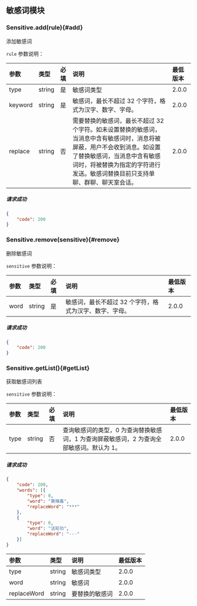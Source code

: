## 敏感词模块

### Sensitive.add(rule){#add}

添加敏感词

`rule` 参数说明：

| 参数   	 |	类型		| 必填	| 说明 							|最低版本		|
| :----------|:--------	|:-----	|:------------------------------|:-------- |
|	type		 |	string	|	是 	| 敏感词类型					|2.0.0|
|	keyword	 |	string	|	是 	| 敏感词，最长不超过 32 个字符，格式为汉字、数字、字母。						|2.0.0|
|	replace |	string	|	否 	| 需要替换的敏感词，最长不超过 32 个字符。如未设置替换的敏感词，当消息中含有敏感词时，消息将被屏蔽，用户不会收到消息。如设置了替换敏感词，当消息中含有敏感词时，将被替换为指定的字符进行发送。敏感词替换目前只支持单聊、群聊、聊天室会话。				| 2.0.0|

##### 请求成功

```json
{
    "code": 200
}
```

### Sensitive.remove(sensitive){#remove}

删除敏感词

`sensitive` 参数说明：

| 参数   	 |	类型		| 必填	| 说明 							|最低版本		|
| :----------|:--------	|:-----	|:------------------------------|:-------- |
|	word	 |	string	|	是 	| 敏感词，最长不超过 32 个字符，格式为汉字、数字、字母。						| 2.0.0|




##### 请求成功

```json
{
    "code": 200
}
```
### Sensitive.getList(){#getList}

获取敏感词列表

`sensitive` 参数说明：

| 参数   	 |	类型		| 必填	| 说明 							|最低版本		|
| :----------|:--------	|:-----	|:------------------------------|:-------- |
|	type	 |	string	|	否 	| 查询敏感词的类型，0 为查询替换敏感词，1 为查询屏蔽敏感词，2 为查询全部敏感词。默认为 1。						| 2.0.0|


##### 请求成功

```json
{
	"code": 200,
	"words": [{
		"type": 0,
		"word": "黄赌毒",
		"replaceWord": "***"
	}, 
	{
		"type": 0,
		"word": "法轮功",
		"replaceWord": "---"
	}]
}
```
| 参数   	 |	类型		| 说明 							|最低版本		|
| :----------|:--------	|:------------------------------|:-------- |
|	type	 |	string	| 敏感词类型					|2.0.0|
|	word	 |	string	| 敏感词						|2.0.0|
|	replaceWord |	string	| 要替换的敏感词				| 2.0.0|
